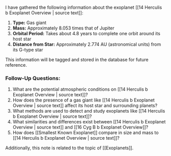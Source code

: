 I have gathered the following information about the exoplanet [[14 Herculis b Exoplanet Overview | source text]]:

1. **Type:** Gas giant
2. **Mass:** Approximately 8.053 times that of Jupiter
3. **Orbital Period:** Takes about 4.8 years to complete one orbit around its host star
4. **Distance from Star:** Approximately 2.774 AU (astronomical units) from its G-type star

This information will be tagged and stored in the database for future reference. 

### Follow-Up Questions:
1. What are the potential atmospheric conditions on [[14 Herculis b Exoplanet Overview | source text]]?
2. How does the presence of a gas giant like [[14 Herculis b Exoplanet Overview | source text]] affect its host star and surrounding planets?
3. What methods are used to detect and study exoplanets like [[14 Herculis b Exoplanet Overview | source text]]?
4. What similarities and differences exist between [[14 Herculis b Exoplanet Overview | source text]] and [[16 Cyg B b Exoplanet Overview]]?
5. How does [[Smallest Known Exoplanet]] compare in size and mass to [[14 Herculis b Exoplanet Overview | source text]]?

Additionally, this note is related to the topic of [[Exoplanets]].